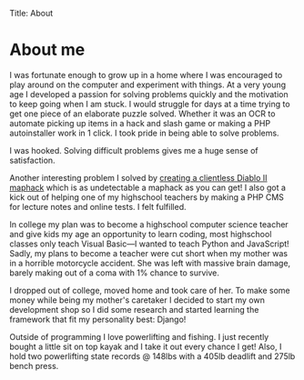 Title: About

# About me

I was fortunate enough to grow up in a home where I was encouraged to play around on the computer and experiment with
things. At a very young age I developed a passion for solving problems quickly and the motivation to keep going when
I am stuck. I would struggle for days at a time trying to get one piece of an elaborate puzzle solved. Whether it was an
OCR to automate picking up items in a hack and slash game or making a PHP autoinstaller work in 1 click. I took pride in
being able to solve problems.

I was hooked. Solving difficult problems gives me a huge sense of satisfaction.

Another interesting problem I solved by [creating a clientless Diablo II maphack](https://www.youtube.com/watch?v=pL7K58Cdo5Y)
which is as undetectable a maphack as you can get! I also got a kick out of helping one of my highschool teachers by making a
PHP CMS for lecture notes and online tests. I felt fulfilled.

In college my plan was to become a highschool computer science teacher and give kids my age an opportunity to learn coding,
most highschool classes only teach Visual Basic&mdash;I wanted to teach Python and JavaScript! Sadly, my plans to become a teacher
were cut short when my mother was in a horrible motorcycle accident.  She was left with massive brain damage, barely making out of
a coma with 1% chance to survive.

I dropped out of college, moved home and took care of her. To make some money while being my mother's caretaker
I decided to start my own development shop so I did some research and started learning the framework that fit my
personality best: Django!

Outside of programming I love powerlifting and fishing. I just recently bought a little sit on top kayak and I take it out
every chance I get! Also, I hold two powerlifting state records @ 148lbs with a 405lb deadlift and 275lb bench press.


